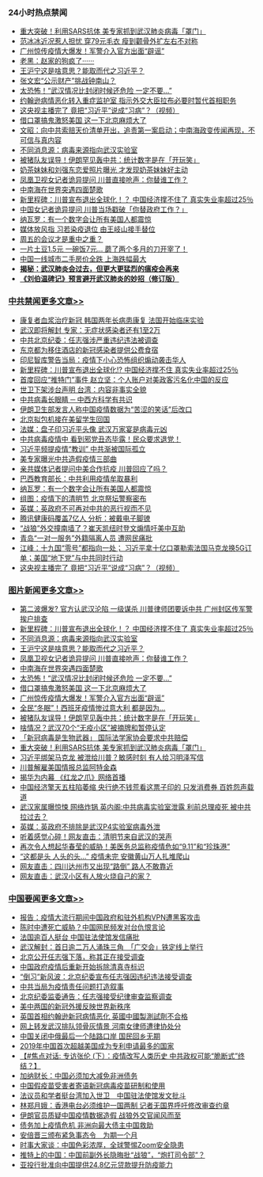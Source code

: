 <div class="catlist">
<h3>24小时热点禁闻</h3>
<ul>
<li><a href="https://github.com/fqnews/bnews/blob/master/topimagenews/20200407/1307824.md">重大突破！利用SARS抗体 美专家抓到武汉肺炎病毒「罩门」</a></li>
<li><a href="https://github.com/fqnews/bnews/blob/master/yule/20200407/1307754.md">范冰冰近况惹人担忧 穿79元毛衣 瘦到颧骨外扩左右不对称</a></li>
<li><a href="https://github.com/fqnews/bnews/blob/master/topimagenews/20200407/1308046.md">广州惊传疫情大爆发！军警介入官方出面“辟谣”</a></li>
<li><a href="https://github.com/fqnews/bnews/blob/master/bannedvideo/20200407/1307921.md">老黑：赵家的狗疯了······ </a></li>
<li><a href="https://github.com/fqnews/bnews/blob/master/topimagenews/20200407/1308171.md">王沪宁这是啥意思？能取而代之习近平？</a></li>
<li><a href="https://github.com/fqnews/bnews/blob/master/cbnews/20200407/1307985.md">张文宏“公示财产”挑战钟南山？</a></li>
<li><a href="https://github.com/fqnews/bnews/blob/master/topimagenews/20200407/1308126.md">太恐怖！“武汉情况比封闭时候还危险 一定不要…”</a></li>
<li><a href="https://github.com/fqnews/bnews/blob/master/cbnews/20200407/1307784.md">约翰逊病情恶化转入重症监护室 指示外交大臣拉布必要时暂代首相职务</a></li>
<li><a href="https://github.com/fqnews/bnews/blob/master/cbnews/20200407/1308048.md">这央视主播完了 竟把“习近平”说成“习病”？（视频）</a></li>
<li><a href="https://github.com/fqnews/bnews/blob/master/topimagenews/20200407/1308063.md">借口罩搞鬼激怒美国 这一下北京麻烦大了</a></li>
<li><a href="https://github.com/fqnews/bnews/blob/master/cbnews/20200407/1307863.md">文昭：向中共索赔天价清单开出，追责第一案启动；中南海政变传闻再现，不可信与真内容 </a></li>
<li><a href="https://github.com/fqnews/bnews/blob/master/topimagenews/20200407/1308185.md">不同消息源：病毒来源指向武汉实验室</a></li>
<li><a href="https://github.com/fqnews/bnews/blob/master/topimagenews/20200407/1307952.md">被猪队友误导！伊朗罕见轰中共：统计数字是在「开玩笑」</a></li>
<li><a href="https://github.com/fqnews/bnews/blob/master/yule/20200407/1307763.md">奶茶妹妹和刘强东恋爱照片曝光 才发现奶茶妹妹好主动</a></li>
<li><a href="https://github.com/fqnews/bnews/blob/master/topimagenews/20200407/1308137.md">凤凰卫视女记者诡异提问 川普直接呛声：你替谁工作？</a></li>
<li><a href="https://github.com/fqnews/bnews/blob/master/topimagenews/20200407/1308135.md">中南海在世界突遇四面楚歌</a></li>
<li><a href="https://github.com/fqnews/bnews/blob/master/topimagenews/20200407/1308280.md">新里程碑：川普宣布退出全球化！？ 中国经济撑不住了 真实失业率超过25％</a></li>
<li><a href="https://github.com/fqnews/bnews/blob/master/cnnews/20200407/1308051.md">中国女记者诡异提问 川普当场戳破「你替政府工作？」</a></li>
<li><a href="https://github.com/fqnews/bnews/blob/master/cbnews/20200407/1308086.md">纳瓦罗：有一个数字会让所有美国人都震惊</a></li>
<li><a href="https://github.com/fqnews/bnews/blob/master/comments/20200407/1308260.md">媒体放风指 习若染疫退位 由王岐山接手替位</a></li>
<li><a href="https://github.com/fqnews/bnews/blob/master/finance/20200407/1307927.md">周五的会议才是重中之重？</a></li>
<li><a href="https://github.com/fqnews/bnews/blob/master/cnnews/20200407/1308133.md">一片土豆1.5元 一碗饭7元… 蘑了两个多月的刀开宰了！</a></li>
<li><a href="https://github.com/fqnews/bnews/blob/master/comments/20200407/1307897.md">中国一线城市二手房价全跌 上海跌幅最大</a></li>
<li><b><a href="https://github.com/fqnews/bnews/blob/master/comments/20200211/1275071.md" target="_blank">揭秘：武汉肺炎会过去，但更大更猛烈的瘟疫会再来</a></b></li>
<li><b><a href="https://github.com/fqnews/bnews/blob/master/comments/20200207/1272816.md" target="_blank">《刘伯温碑记》预言避开武汉肺炎的妙招（修订版）</a></b></li>
</ul>
</div>

<div class="catlist">
<h3><a href="https://github.com/fqnews/bnews/blob/master/cbnews/" target="_blank">中共禁闻</a><span><a href="https://github.com/fqnews/bnews/blob/master/cbnews/" target="_blank" rel="nofollow">更多文章>></a></span></h3>
<ul>
<li><a href="https://github.com/fqnews/bnews/blob/master/cbnews/20200408/1308364.md" target="_blank">康复者血浆治疗新冠 韩国两年长病患康复 法国开始临床实验</a></li>
<li><a href="https://github.com/fqnews/bnews/blob/master/cbnews/20200408/1308340.md" target="_blank">武汉即将解封 专家：无症状感染者还有1至2万</a></li>
<li><a href="https://github.com/fqnews/bnews/blob/master/cbnews/20200407/1308332.md" target="_blank">中共北京纪委：任志强涉严重违纪违法被调查</a></li>
<li><a href="https://github.com/fqnews/bnews/blob/master/cbnews/20200407/1308326.md" target="_blank">东京都为移住酒店的新冠感染者提供公费食宿</a></li>
<li><a href="https://github.com/fqnews/bnews/blob/master/cbnews/20200407/1308292.md" target="_blank">印尼智库警告当局：疫情下小心恐怖组织煽动袭击华人</a></li>
<li><a href="https://github.com/fqnews/bnews/blob/master/cbnews/20200407/1308285.md" target="_blank">新里程碑：川普宣布退出全球化!? 中国经济撑不住 真实失业率超过25％</a></li>
<li><a href="https://github.com/fqnews/bnews/blob/master/cbnews/20200407/1308284.md" target="_blank">首度回应“推特门”事件 赵立坚：个人账户对美政客污名化中国的反应</a></li>
<li><a href="https://github.com/fqnews/bnews/blob/master/cbnews/20200407/1308283.md" target="_blank">世卫下架涉台声明 台湾：内容非事实全貌</a></li>
<li><a href="https://github.com/fqnews/bnews/blob/master/cbnews/20200407/1308104.md" target="_blank">中共病毒长眼睛 ─ 中西方科学有共识</a></li>
<li><a href="https://github.com/fqnews/bnews/blob/master/cbnews/20200407/1308254.md" target="_blank">伊朗卫生部发言人称中国疫情数据为“苦涩的笑话”后改口</a></li>
<li><a href="https://github.com/fqnews/bnews/blob/master/cbnews/20200407/1308158.md" target="_blank">北京拟包机接在美留学生回国</a></li>
<li><a href="https://github.com/fqnews/bnews/blob/master/cbnews/20200407/1308118.md" target="_blank">法媒：盘子印习近平头像 武汉万家宴是病毒元凶</a></li>
<li><a href="https://github.com/fqnews/bnews/blob/master/cbnews/20200407/1308109.md" target="_blank">中共病毒疫情中 看到邪党丑态毕露！民众要求退党！</a></li>
<li><a href="https://github.com/fqnews/bnews/blob/master/cbnews/20200407/1308094.md" target="_blank">习近平频提疫情“教训” 中共渐被国际孤立</a></li>
<li><a href="https://github.com/fqnews/bnews/blob/master/cbnews/20200407/1308093.md" target="_blank">美专家曝光中共造假疫情三部曲</a></li>
<li><a href="https://github.com/fqnews/bnews/blob/master/cbnews/20200407/1308092.md" target="_blank">亲共媒体记者提问中美合作抗疫 川普回应了吗？</a></li>
<li><a href="https://github.com/fqnews/bnews/blob/master/cbnews/20200407/1308089.md" target="_blank">巴西教育部长：中共利用疫情牟取暴利</a></li>
<li><a href="https://github.com/fqnews/bnews/blob/master/cbnews/20200407/1308086.md" target="_blank">纳瓦罗：有一个数字会让所有美国人都震惊</a></li>
<li><a href="https://github.com/fqnews/bnews/blob/master/cbnews/20200407/1308085.md" target="_blank">组图：疫情下的清明节 北京祭坛警察密布</a></li>
<li><a href="https://github.com/fqnews/bnews/blob/master/cbnews/20200407/1308077.md" target="_blank">英媒：英政府不可再对中共的恶行视而不见</a></li>
<li><a href="https://github.com/fqnews/bnews/blob/master/cbnews/20200407/1308072.md" target="_blank">腾讯健康码覆盖7亿人 分析：被戴电子脚镣</a></li>
<li><a href="https://github.com/fqnews/bnews/blob/master/cbnews/20200407/1308065.md" target="_blank">“战狼”外交撞南墙了？崔天凯纽时登文煽情吁美中互助</a></li>
<li><a href="https://github.com/fqnews/bnews/blob/master/cbnews/20200407/1308064.md" target="_blank">青岛“一对一服务”外籍隔离人员 遭网民痛批</a></li>
<li><a href="https://github.com/fqnews/bnews/blob/master/cbnews/20200407/1308061.md" target="_blank">江峰：十九国“零号”都指向一处； 习近平拿十亿口罩勒索法国马克龙换5G订单；美国“地下党”与中共同时行动</a></li>
<li><a href="https://github.com/fqnews/bnews/blob/master/cbnews/20200407/1308048.md" target="_blank">这央视主播完了 竟把“习近平”说成“习病”？（视频）</a></li>

</ul>
</div>
<div class="catlist">
<h3><a href="https://github.com/fqnews/bnews/blob/master/topimagenews/" target="_blank">图片新闻</a><span><a href="https://github.com/fqnews/bnews/blob/master/topimagenews/" target="_blank" rel="nofollow">更多文章>></a></span></h3>
<ul>
<li><a href="https://github.com/fqnews/bnews/blob/master/topimagenews/20200407/1308334.md" target="_blank">第二波爆发? 官方认武汉沦陷 一级谋杀 川普律师团要诉中共 广州封区传军警挨户排查</a></li>
<li><a href="https://github.com/fqnews/bnews/blob/master/topimagenews/20200407/1308280.md" target="_blank">新里程碑：川普宣布退出全球化！？ 中国经济撑不住了 真实失业率超过25％</a></li>
<li><a href="https://github.com/fqnews/bnews/blob/master/topimagenews/20200407/1308185.md" target="_blank">不同消息源：病毒来源指向武汉实验室</a></li>
<li><a href="https://github.com/fqnews/bnews/blob/master/topimagenews/20200407/1308171.md" target="_blank">王沪宁这是啥意思？能取而代之习近平？</a></li>
<li><a href="https://github.com/fqnews/bnews/blob/master/topimagenews/20200407/1308137.md" target="_blank">凤凰卫视女记者诡异提问 川普直接呛声：你替谁工作？</a></li>
<li><a href="https://github.com/fqnews/bnews/blob/master/topimagenews/20200407/1308135.md" target="_blank">中南海在世界突遇四面楚歌</a></li>
<li><a href="https://github.com/fqnews/bnews/blob/master/topimagenews/20200407/1308126.md" target="_blank">太恐怖！“武汉情况比封闭时候还危险 一定不要…”</a></li>
<li><a href="https://github.com/fqnews/bnews/blob/master/topimagenews/20200407/1308063.md" target="_blank">借口罩搞鬼激怒美国 这一下北京麻烦大了</a></li>
<li><a href="https://github.com/fqnews/bnews/blob/master/topimagenews/20200407/1308046.md" target="_blank">广州惊传疫情大爆发！军警介入官方出面“辟谣”</a></li>
<li><a href="https://github.com/fqnews/bnews/blob/master/topimagenews/20200407/1307993.md" target="_blank">全民“冬眠”！西班牙疫情惨过意大利 都是因为&#8230;</a></li>
<li><a href="https://github.com/fqnews/bnews/blob/master/topimagenews/20200407/1307952.md" target="_blank">被猪队友误导！伊朗罕见轰中共：统计数字是在「开玩笑」</a></li>
<li><a href="https://github.com/fqnews/bnews/blob/master/topimagenews/20200407/1307951.md" target="_blank">啥情况？武汉70个“无疫小区”被摘牌和暂停认定</a></li>
<li><a href="https://github.com/fqnews/bnews/blob/master/topimagenews/20200407/1307931.md" target="_blank">「新冠病毒是生物武器」 国际法学家协会要求中共赔偿</a></li>
<li><a href="https://github.com/fqnews/bnews/blob/master/topimagenews/20200407/1307824.md" target="_blank">重大突破！利用SARS抗体 美专家抓到武汉肺炎病毒「罩门」</a></li>
<li><a href="https://github.com/fqnews/bnews/blob/master/topimagenews/20200406/1307673.md" target="_blank">习近平绑架马克龙 被泄给川普？敏感时刻 有人给习明泽写信</a></li>
<li><a href="https://github.com/fqnews/bnews/blob/master/topimagenews/20200406/1307607.md" target="_blank">川普解雇美国情报总监阿特金森</a></li>
<li><a href="https://github.com/fqnews/bnews/blob/master/topimagenews/20200406/1307605.md" target="_blank">揭华为内幕 《红龙之爪》网络首播</a></li>
<li><a href="https://github.com/fqnews/bnews/blob/master/topimagenews/20200406/1307567.md" target="_blank">中国经济擎天五柱陷萎缩 央行绝不钱荒看这票子印的 只发消费券 百姓怨声载道</a></li>
<li><a href="https://github.com/fqnews/bnews/blob/master/topimagenews/20200406/1307517.md" target="_blank">武汉家属曝惊悚 网络炸锅 英内阁:中共病毒实验室泄露 利前总理疫死 被中共拉过去？</a></li>
<li><a href="https://github.com/fqnews/bnews/blob/master/topimagenews/20200406/1307460.md" target="_blank">英媒：英政府不排除是武汉P4实验室病毒外泄</a></li>
<li><a href="https://github.com/fqnews/bnews/blob/master/topimagenews/20200406/1307333.md" target="_blank">听着感觉心碎！网友直击：清明节来自武汉的哭声</a></li>
<li><a href="https://github.com/fqnews/bnews/blob/master/topimagenews/20200406/1307321.md" target="_blank">再次令人想起华春莹的威胁！美医务总监称疫情危如“9.11”和“珍珠港”</a></li>
<li><a href="https://github.com/fqnews/bnews/blob/master/topimagenews/20200406/1307320.md" target="_blank">“这都是头 人头的头…” 疫情未完 安徽黄山万人扎堆爬山</a></li>
<li><a href="https://github.com/fqnews/bnews/blob/master/topimagenews/20200406/1307319.md" target="_blank">网友直击：四川达州市又出现“路倒” 路人不敢靠近</a></li>
<li><a href="https://github.com/fqnews/bnews/blob/master/topimagenews/20200406/1307229.md" target="_blank">网友直击：武汉小区有人放火烧自己的家？</a></li>

</ul>
</div>
<div class="catlist">
<h3><a href="https://github.com/fqnews/bnews/blob/master/headline/" target="_blank">中国要闻</a><span><a href="https://github.com/fqnews/bnews/blob/master/headline/" target="_blank" rel="nofollow">更多文章>></a></span></h3>
<ul>
<li><a href="https://github.com/fqnews/bnews/blob/master/headline/20200408/1308354.md" target="_blank">报告：疫情大流行期间中国政府和驻外机构VPN遭黑客攻击</a></li>
<li><a href="https://github.com/fqnews/bnews/blob/master/headline/20200408/1308353.md" target="_blank">陈时中遭死亡威胁？中国网民频发对台仇恨言论</a></li>
<li><a href="https://github.com/fqnews/bnews/blob/master/headline/20200408/1308352.md" target="_blank">法国逾百人挺台 中国驻法使馆发信痛批</a></li>
<li><a href="https://github.com/fqnews/bnews/blob/master/headline/20200408/1308347.md" target="_blank">武汉解封：首日逾二万人涌珠三角　「广交会」铁定线上举行</a></li>
<li><a href="https://github.com/fqnews/bnews/blob/master/headline/20200408/1308343.md" target="_blank">北京公开任志强下落，称其正在接受调查</a></li>
<li><a href="https://github.com/fqnews/bnews/blob/master/headline/20200408/1308342.md" target="_blank">中国政府疫情后重新开始拆除清真寺标识</a></li>
<li><a href="https://github.com/fqnews/bnews/blob/master/headline/20200408/1308341.md" target="_blank">“倒习”新风波：北京纪委宣布任志强因违纪违法接受调查</a></li>
<li><a href="https://github.com/fqnews/bnews/blob/master/headline/20200408/1308339.md" target="_blank">中共当局为疫情责任问题打造叙事</a></li>
<li><a href="https://github.com/fqnews/bnews/blob/master/headline/20200407/1308335.md" target="_blank">北京纪委监委通告：任志强接受纪律审查监察调查</a></li>
<li><a href="https://github.com/fqnews/bnews/blob/master/headline/20200407/1308330.md" target="_blank">美中两国的新冠外援反映世界新秩序</a></li>
<li><a href="https://github.com/fqnews/bnews/blob/master/headline/20200407/1308329.md" target="_blank">英国首相约翰逊新冠病情恶化 英國中國製測試劑不合格</a></li>
<li><a href="https://github.com/fqnews/bnews/blob/master/headline/20200407/1308328.md" target="_blank">网上转发武汉排队领骨灰情景 河南女律师遭律协处分</a></li>
<li><a href="https://github.com/fqnews/bnews/blob/master/headline/20200407/1308327.md" target="_blank">中国关闭中俄最后一个陆路口岸   国民回乡无期</a></li>
<li><a href="https://github.com/fqnews/bnews/blob/master/headline/20200407/1308322.md" target="_blank">2019年中国首次超越美国成为专利申请最多的国家</a></li>
<li><a href="https://github.com/fqnews/bnews/blob/master/headline/20200407/1308319.md" target="_blank">【#焦点对话: 专访张伦 (下）：疫情改写人类历史 中共政权可能“脆断式”终结？】</a></li>
<li><a href="https://github.com/fqnews/bnews/blob/master/headline/20200407/1308318.md" target="_blank">加纳财长：中国必须加大减免非洲债务</a></li>
<li><a href="https://github.com/fqnews/bnews/blob/master/headline/20200407/1308311.md" target="_blank">中国假疫苗受害者寄语新冠病毒疫苗研制和使用</a></li>
<li><a href="https://github.com/fqnews/bnews/blob/master/headline/20200407/1308289.md" target="_blank">法议员和学者挺台湾加入世卫　中国驻法使馆发文批斗</a></li>
<li><a href="https://github.com/fqnews/bnews/blob/master/headline/20200407/1308287.md" target="_blank">林郑月娥：香港电台必须维护一国两制 记者无国界呼吁修改审查约章</a></li>
<li><a href="https://github.com/fqnews/bnews/blob/master/headline/20200407/1308286.md" target="_blank">伊朗官员质疑中国疫情数据造假  	战狼外交官闻风而至</a></li>
<li><a href="https://github.com/fqnews/bnews/blob/master/headline/20200407/1308274.md" target="_blank">债务加上疫情危机     非洲向最大债主中国救助</a></li>
<li><a href="https://github.com/fqnews/bnews/blob/master/headline/20200407/1308267.md" target="_blank">安倍晋三颁布紧急事态令　为期一个月</a></li>
<li><a href="https://github.com/fqnews/bnews/blob/master/headline/20200407/1308264.md" target="_blank">时事大家谈：中国色彩浓厚，全球警惕Zoom安全隐患</a></li>
<li><a href="https://github.com/fqnews/bnews/blob/master/headline/20200407/1308258.md" target="_blank">推特上的中国：中国前副外长隐晦批“战狼”，“炮打司令部”？</a></li>
<li><a href="https://github.com/fqnews/bnews/blob/master/headline/20200407/1308257.md" target="_blank">亚投行批准向中国提供24.8亿元贷款提升防疫能力</a></li>

</ul>
</div>